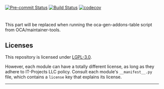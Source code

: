 
<!-- /!\ Non OCA Context : Set here the badge of your runbot / runboat instance. -->
[![Pre-commit Status](https://github.com/it-projects-llc/misc-addons/actions/workflows/pre-commit.yml/badge.svg?branch=14.0)](https://github.com/it-projects-llc/misc-addons/actions/workflows/pre-commit.yml?query=branch%3A14.0)
[![Build Status](https://github.com/it-projects-llc/misc-addons/actions/workflows/test.yml/badge.svg?branch=14.0)](https://github.com/it-projects-llc/misc-addons/actions/workflows/test.yml?query=branch%3A14.0)
[![codecov](https://codecov.io/gh/it-projects-llc/misc-addons/branch/14.0/graph/badge.svg)](https://codecov.io/gh/it-projects-llc/misc-addons)
<!-- /!\ Non OCA Context : Set here the badge of your translation instance. -->

<!-- /!\ do not modify above this line -->

#



<!-- /!\ do not modify below this line -->

<!-- prettier-ignore-start -->

[//]: # (addons)

This part will be replaced when running the oca-gen-addons-table script from OCA/maintainer-tools.

[//]: # (end addons)

<!-- prettier-ignore-end -->

## Licenses

This repository is licensed under [LGPL-3.0](LICENSE).

However, each module can have a totally different license, as long as they adhere to IT-Projects LLC
policy. Consult each module's `__manifest__.py` file, which contains a `license` key
that explains its license.

----
<!-- /!\ Non OCA Context : Set here the full description of your organization. -->
